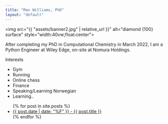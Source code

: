 ```yaml
---
title: "Max Williams, PhD"
layout: "default"
---
```

<img src="{{ "assets/banner2.jpg" | relative_url }}" alt="diamond {100} surface" style="width:40vw;float:center">
<p>After completing my PhD in Computational Chemistry in March 2022, I am a Python Engineer at Wiley Edge, on-site at Nomura Holdings.</p>

<p>Interests</p>
<ul>
<li>Gym</li>
<li>Running</li>
<li>Online chess</li>
<li>Finance</li>
<li>Speaking/Learning Norwegian</li>
<li>Learning..</li>
</ul>

<!--<h3>Books I'm currently reading:</h3>
<ul class="book-list">
<li><i>The Wheel of Time: 5. The Fires of Heaven</i> - Robert Jordan</li>
<li><i>The Phoenix Project</i> - G. Kim, K. Behr, G. Spafford</li>
<li><i>The Mystery of Nils</i> - Werner Skalla</li>
<li><i>A Philosophy of Software Design</i> - John Ousterhout</li>
<li><i>Introduction to Algorithms</i> - T. H. Cormen, C. E. Leiserson, R. L. Rivest, C. Stein</li>
<li><i>Beginning C - Ivor Horton</i></li>
<li><i>Hands-on Machine Learning with Scikit-Learn, Keras & TensorFlow</i> - Aurélien Géron</li>
</ul>-->

<ul class="post-list">
  {% for post in site.posts %}
    <li>
      <a href="{{ post.url }}">{{ post.date | date: "%F" }} - {{ post.title }}</a>
    </li>
  {% endfor %}
</ul>
